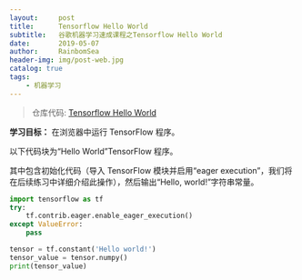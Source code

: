 ```yaml
---
layout:     post
title:      Tensorflow Hello World
subtitle:   谷歌机器学习速成课程之Tensorflow Hello World
date:       2019-05-07
author:     RainbomSea
header-img: img/post-web.jpg
catalog: true
tags:
    - 机器学习
---
```


> 仓库代码: [Tensorflow Hello World](https://github.com/RainbomSea/Jupyter-Notebook/blob/master/谷歌机器学习速成课程/Tensorflow%20%20Hello%20World.ipynb)

**学习目标：** 在浏览器中运行 TensorFlow 程序。

以下代码块为“Hello World”TensorFlow 程序。

其中包含初始化代码（导入 TensorFlow 模块并启用“eager execution”，我们将在后续练习中详细介绍此操作），然后输出“Hello, world!”字符串常量。

```python
import tensorflow as tf
try:
    tf.contrib.eager.enable_eager_execution()
except ValueError:
    pass

tensor = tf.constant('Hello world!')
tensor_value = tensor.numpy()
print(tensor_value)
```
